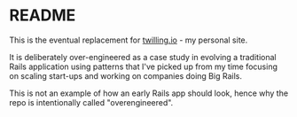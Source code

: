# README

This is the eventual replacement for [twilling.io](https://twilling.io) - my personal site.

It is deliberately over-engineered as a case study in evolving a traditional Rails application using patterns 
that I've picked up from my time focusing on scaling start-ups and working on companies doing Big Rails.

This is not an example of how an early Rails app should look, hence why the repo is intentionally called "overengineered".
